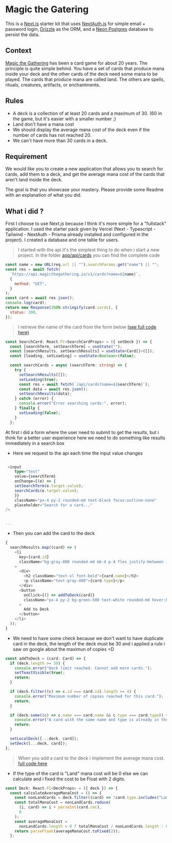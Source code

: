 # Magic the Gatering

This is a [Next.js](https://nextjs.org/) starter kit that uses [NextAuth.js](https://next-auth.js.org/) for simple email + password login, [Drizzle](https://orm.drizzle.team) as the ORM, and a [Neon Postgres](https://vercel.com/postgres) database to persist the data.

## Context

[Magic the Gathering](https://en.wikipedia.org/wiki/Magic:TheGathering) has been a card game for about 20 years. The principle is quite simple behind. You have a set of cards that produce mana inside your deck and the other cards of the deck need some mana to be played. The cards that produce mana are called land. The others are spells, rituals, creatures, artifacts, or enchantments.

## Rules

- A deck is a collection of at least 20 cards and a maximum of 30. (60 in the game, but it's easier with a smaller number ;)
- Land don't have a mana cost
- We should display the average mana cost of the deck even if the number of cards has not reached 20.
- We can't have more than 30 cards in a deck.

## Requirement

We would like you to create a new application that allows you to search for cards, add them to a deck, and get the average mana cost of the cards that aren't land inside the deck.

The goal is that you showcase your mastery. Please provide some Readme with an explanation of what you did.

## What i did ?

First I choose to use Next.js because I think it's more simple for a "fullstack" application. I used the starter pack given by Vercel (Next - Typescript - Tailwind - NextAuth - Prisma already installed and configured in the project).
I created a database and one table for users.

> I started with the api it's the simplest thing to do when i start a new project. In the folder [app/api/cards](./app//api/cards/route.ts) you can find the complete code

```javascript
const name = new URL(req.url || "").searchParams.get("name") || "";
const res = await fetch(
  `https://api.magicthegathering.io/v1/cards?name=${name}`,
  {
    method: "GET",
  }
);
const card = await res.json();
console.log(card);
return new Response(JSON.stringify(card.cards), {
  status: 200,
});
```

> I retrieve the name of the card from the form below [(see full code here)](./components/SearchCard.tsx)

```typescript
const SearchCard: React.FC<SearchCardProps> = ({ setDeck }) => {
  const [searchTerm, setSearchTerm] = useState("");
  const [searchResults, setSearchResults] = useState<Card[]>([]);
  const [loading, setLoading] = useState<Boolean>(false);

  const searchCards = async (searchTerm: string) => {
    try {
      setSearchResults([]);
      setLoading(true);
      const res = await fetch(`/api/cards?name=${searchTerm}`);
      const data = await res.json();
      setSearchResults(data);
    } catch (error) {
      console.error("Error searching cards:", error);
    } finally {
      setLoading(false);
    }
  };
```

At first i did a form where the user need to submit to get the results, but i think for a better user experience here we need to do something like results immediately in a search box

- Here we request to the api each time the input value changes

```typescript

 <input
    type="text"
    value={searchTerm}
    onChange={(e) => {
    setSearchTerm(e.target.value);
    searchCards(e.target.value);
    }}
    className="px-4 py-2 rounded-md text-black focus:outline-none"
    placeholder="Search for a card..."
/>


...

```

- Then you can add the card to the deck

```typescript
{
  searchResults.map((card) => (
    <li
      key={card.id}
      className="bg-gray-800 rounded-md mb-4 p-4 flex justify-between items-center"
    >
      <div>
        <h2 className="text-xl font-bold">{card.name}</h2>
        <p className="text-gray-400">{card.type}</p>
      </div>
      <button
        onClick={() => addToDeck(card)}
        className="px-4 py-2 bg-green-500 text-white rounded-md hover:bg-green-600 focus:outline-none"
      >
        Add to Deck
      </button>
    </li>
  ));
}
```

- We need to have some check because we don't want to have duplicate card in the deck, the length of the deck must be 30 and i applied a rule i saw on google about the maximun of copies =D

```typescript
const addToDeck = (card: Card) => {
  if (deck.length >= 30) {
    console.error("Deck limit reached. Cannot add more cards.");
    setToastVisible(true);
    return;
  }

  if (deck.filter((c) => c.id === card.id).length >= 4) {
    console.error("Maximum number of copies reached for this card.");
    return;
  }

  if (deck.some((c) => c.name === card.name && c.type === card.type)) {
    console.error("A card with the same name and type is already in the deck.");
    return;
  }

  setLocalDeck([...deck, card]);
  setDeck([...deck, card]);
};
```

> When you add a card to the deck i implement the average mana cost. [full code here](./components/Deck.tsx)

- If the type of the card is "Land" mana cost will be 0 else we can calculate and i fixed the cost to be Float with 2 digits.

```typescript
const Deck: React.FC<DeckProps> = ({ deck }) => {
  const calculateAverageManaCost = () => {
    const nonLandCards = deck.filter((card) => !card.type.includes("Land"));
    const totalManaCost = nonLandCards.reduce(
      (i, card) => i + parseInt(card.cmc),
      0
    );
    const averageManaCost =
      nonLandCards.length > 0 ? totalManaCost / nonLandCards.length : 0;
    return parseFloat(averageManaCost.toFixed(2));
  };
```
